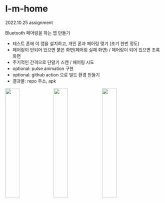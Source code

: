 # I-m-home
2022.10.25 assignment

Bluetooth 페어링을 하는 앱 만들기 

- 테스트 폰에 이 앱을 설치하고, 개인 폰과 페어링 맺기 (초기 한번 정도)
- 페어링이 안되어 있으면 붉은 화면(페어링 실패 화면) / 페어링이 되어 있으면 초록 화면
- 주기적인 간격으로 단말기 스캔 / 페어링 시도
- optional: pulse animation 구현
- optional: github action 으로 빌드 환경 만들기
- 결과물: repo 주소, apk

<img src = "user-images.githubusercontent.com/65940401/203588165-2c4b9372-d9ab-4a32-939c-093fa858bd75.png" width="30%" height="30%"> <img src = "user-images.githubusercontent.com/65940401/203588261-e1fbefe7-4fe3-4120-9585-9910a0326294.png" width="30%" height="30%"> <img src = "user-images.githubusercontent.com/65940401/203588431-58267ad0-aca1-406f-b4fa-d18c98f5bbdd.png" width="30%" height="30%">
